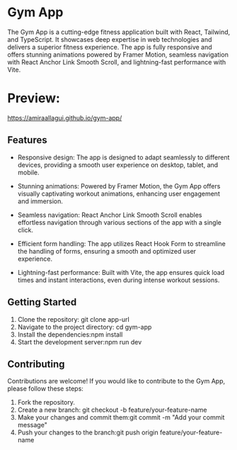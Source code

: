 # Gym App

The Gym App is a cutting-edge fitness application built with React, Tailwind, and TypeScript. It showcases deep expertise in web technologies and delivers a superior fitness experience. The app is fully responsive and offers stunning animations powered by Framer Motion, seamless navigation with React Anchor Link Smooth Scroll, and lightning-fast performance with Vite.
# Preview:
https://amiraallagui.github.io/gym-app/
## Features

- Responsive design: The app is designed to adapt seamlessly to different devices, providing a smooth user experience on desktop, tablet, and mobile.

- Stunning animations: Powered by Framer Motion, the Gym App offers visually captivating workout animations, enhancing user engagement and immersion.

- Seamless navigation: React Anchor Link Smooth Scroll enables effortless navigation through various sections of the app with a single click.

- Efficient form handling: The app utilizes React Hook Form to streamline the handling of forms, ensuring a smooth and optimized user experience.

- Lightning-fast performance: Built with Vite, the app ensures quick load times and instant interactions, even during intense workout sessions.

## Getting Started

1. Clone the repository: git clone app-url
2. Navigate to the project directory: cd gym-app
3. Install the dependencies:npm install
4. Start the development server:npm run dev

## Contributing

Contributions are welcome! If you would like to contribute to the Gym App, please follow these steps:

1. Fork the repository.
2. Create a new branch: git checkout -b feature/your-feature-name
3. Make your changes and commit them:git commit -m "Add your commit message"
4. Push your changes to the branch:git push origin feature/your-feature-name

 

  

